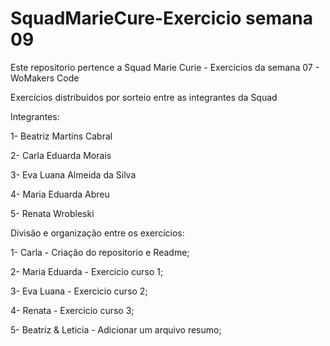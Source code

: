# SquadMarieCure-Exercicio semana 09
Este repositorio pertence a Squad Marie Curie  - Exercicios da semana 07 - WoMakers Code

Exercícios distribuídos por sorteio entre as integrantes da Squad

Integrantes:

1- Beatriz Martins Cabral

2- Carla Eduarda Morais

3- Eva Luana Almeida da Silva

4- Maria Eduarda Abreu

5- Renata Wrobleski

Divisão e organização entre os exercícios:


1- Carla - Criação do repositorio e Readme;

2- Maria Eduarda - Exercicio curso 1;

3- Eva Luana - Exercicio curso 2;

4- Renata - Exercicio curso 3;

5- Beatriz & Leticia - Adicionar um arquivo resumo;


